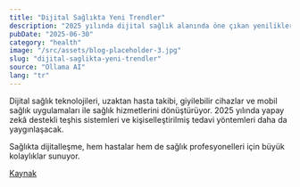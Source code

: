 ```yaml
---
title: "Dijital Sağlıkta Yeni Trendler"
description: "2025 yılında dijital sağlık alanında öne çıkan yenilikler ve uygulamalar."
pubDate: "2025-06-30"
category: "health"
image: "/src/assets/blog-placeholder-3.jpg"
slug: "dijital-saglikta-yeni-trendler"
source: "Ollama AI"
lang: "tr"
---
```


Dijital sağlık teknolojileri, uzaktan hasta takibi, giyilebilir cihazlar ve mobil sağlık uygulamaları ile sağlık hizmetlerini dönüştürüyor. 2025 yılında yapay zekâ destekli teşhis sistemleri ve kişiselleştirilmiş tedavi yöntemleri daha da yaygınlaşacak.

Sağlıkta dijitalleşme, hem hastalar hem de sağlık profesyonelleri için büyük kolaylıklar sunuyor.

[Kaynak](https://mindversedaily.com)
